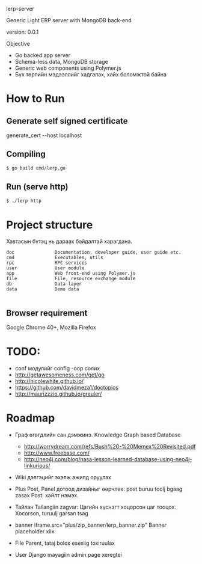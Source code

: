 lerp-server

Generic Light ERP server with MongoDB back-end

version: 0.0.1

Objective

* Go backed app server
* Schema-less data, MongoDB storage
* Generic web components using Polymer.js
* Бүх төрлийн мэдээллийг хадгалах, хайх боломжтой байна


# How to Run

## Generate self signed certificate

generate_cert --host localhost

## Compiling

```sh
$ go build cmd/lerp.go
```


## Run (serve http)

```sh
$ ./lerp http
```

# Project structure

Хавтасын бүтэц нь дараах байдалтай харагдана.

```
doc               Documentation, developer guide, user guide etc.
cmd               Executables, utils
rpc               RPC services
user              User module
app 			  Web front-end using Polymer.js
file              File, resource exchange module
db                Data layer
data              Demo data


```

## Browser requirement

Google Chrome 40+, Mozilla Firefox


# TODO:

* conf модулийг config -оор солих
* http://getawesomeness.com/get/go
* http://nicolewhite.github.io/
* https://github.com/davidmeza1/doctopics
* http://maurizzzio.github.io/greuler/


# Roadmap

* Граф өгөгдлийн сан дэмжинэ. Knowledge Graph based Database
	* http://worrydream.com/refs/Bush%20-%20Memex%20Revisited.pdf
	* http://www.freebase.com/
	* http://neo4j.com/blog/nasa-lesson-learned-database-using-neo4j-linkurious/

* Wiki дэлгэцийг эхэлж ажилд оруулах

* Plus
	Post, Panel дотоод дизайныг өөрчлөх: post buruu toolj bgaag zasax
	Post: хайлт нэмэх.

* Тайлан
	Tailangiin zagvar: Цагийн хүснэгт хоцорсон цаг тооцox. Xocorson, turuulj garsan tsag

* banner
	iframe.src="plus/zip_banner/lerp_banner.zip"
	Banner placeholder xiix


* File
	Parent, tataj bolox esexiig toxiruulax

* User
	Django mayagiin admin page xeregtei
